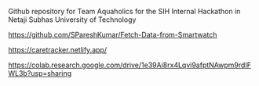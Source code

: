 Github repository for Team Aquaholics for the SIH Internal Hackathon in Netaji Subhas University of Technology

https://github.com/SPareshKumar/Fetch-Data-from-Smartwatch


https://caretracker.netlify.app/



https://colab.research.google.com/drive/1e39Ai8rx4Lqvi9afptNAwpm9rdIFWL3b?usp=sharing




